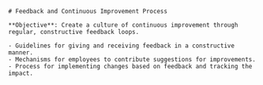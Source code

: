 
    # Feedback and Continuous Improvement Process
    
    **Objective**: Create a culture of continuous improvement through regular, constructive feedback loops.
    
    - Guidelines for giving and receiving feedback in a constructive manner.
    - Mechanisms for employees to contribute suggestions for improvements.
    - Process for implementing changes based on feedback and tracking the impact.
    